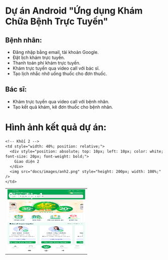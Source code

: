 # Dự án Android "Ứng dụng Khám Chữa Bệnh Trực Tuyến"

## Bệnh nhân:
- Đăng nhập bằng email, tài khoản Google.
- Đặt lịch khám trực tuyến.
- Thanh toán phí khám trực tuyến.
- Khám trực tuyến qua video call với bác sĩ.
- Tạo lịch nhắc nhở uống thuốc cho đơn thuốc.

## Bác sĩ:
- Khám trực tuyến qua video call với bệnh nhân.
- Tạo kết quả khám, kê đơn thuốc cho bệnh nhân.

# Hình ảnh kết quả dự án:
<table style="width: 100%;">
  <tr>
    <!-- Khối 1 -->
    <td style="width: 40%; position: relative;">
      <div style="position: absolute; top: 10px; left: 10px; color: white; font-size: 20px; font-weight: bold;">
        Giao diện 1
      </div>
      <img src="docs/images/anh1.jpg" style="height: 200px; width: 100%;" />
    </td>

    <!-- Khối 2 -->
    <td style="width: 40%; position: relative;">
      <div style="position: absolute; top: 10px; left: 10px; color: white; font-size: 20px; font-weight: bold;">
        Giao diện 2
      </div>
      <img src="docs/images/anh2.png" style="height: 200px; width: 100%;" />
    </td>
  </tr>
</table>










